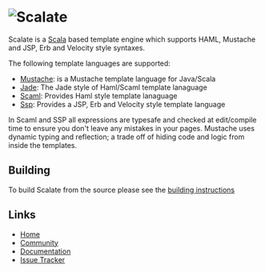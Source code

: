 ![Scalate][logo]
===============================

Scalate is a [Scala](http://www.scala-lang.org) based template engine which supports HAML, Mustache and JSP, Erb and Velocity style syntaxes.

The following template languages are supported:

  * [Mustache](http://scalate.github.io/scalate/documentation/mustache.html#features): is a Mustache template language for Java/Scala
  * [Jade](http://scalate.github.io/scalate/documentation/scaml-reference.html#jade): The Jade style of Haml/Scaml template lanaguage
  * [Scaml](http://scalate.github.io/scalate/documentation/scaml-reference.html#features): Provides Haml style template lanaguage
  * [Ssp](http://scalate.github.io/scalate/documentation/ssp-reference.html#syntax): Provides a JSP, Erb and Velocity style template language

In Scaml and SSP all expressions are typesafe and checked at edit/compile time to ensure you don't leave any mistakes in your pages.
Mustache uses dynamic typing and reflection; a trade off of hiding code and logic from inside the templates.

Building
--------

To build Scalate from the source please see the [building instructions](http://scalate.github.io/scalate/building.html)

Links
-----

* [Home](http://scalate.github.io/scalate)
* [Community](http://scalate.fusesource.org/scalate/community.html)
* [Documentation](http://scalate.fusesource.org/scalate/documentation/)
* [Issue Tracker](http://scalate.assembla.com/spaces/scalate/tickets)

[logo]: http://scalate.github.io/scalate/images/project-logo.png "Scalate"
